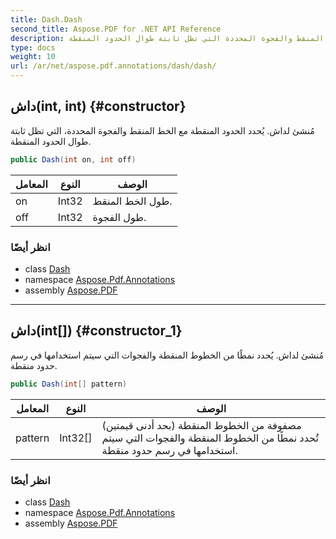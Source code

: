```yaml
---
title: Dash.Dash
second_title: Aspose.PDF for .NET API Reference
description: مُنشئ داش. مُنشئ لداش. يُحدد الحدود المنقطة مع الخط المنقط والفجوة المحددة التي تظل ثابتة طوال الحدود المنقطة
type: docs
weight: 10
url: /ar/net/aspose.pdf.annotations/dash/dash/
---
```

## داش(int, int) {#constructor}

مُنشئ لداش. يُحدد الحدود المنقطة مع الخط المنقط والفجوة المحددة، التي تظل ثابتة طوال الحدود المنقطة.

```csharp
public Dash(int on, int off)
```

| المعامل | النوع | الوصف |
| --- | --- | --- |
| on | Int32 | طول الخط المنقط. |
| off | Int32 | طول الفجوة. |

### انظر أيضًا

* class [Dash](../)
* namespace [Aspose.Pdf.Annotations](../../../aspose.pdf.annotations/)
* assembly [Aspose.PDF](../../../)

---

## داش(int[]) {#constructor_1}

مُنشئ لداش. يُحدد نمطًا من الخطوط المنقطة والفجوات التي سيتم استخدامها في رسم حدود منقطة.

```csharp
public Dash(int[] pattern)
```

| المعامل | النوع | الوصف |
| --- | --- | --- |
| pattern | Int32[] | مصفوفة من الخطوط المنقطة (بحد أدنى قيمتين) تُحدد نمطًا من الخطوط المنقطة والفجوات التي سيتم استخدامها في رسم حدود منقطة. |

### انظر أيضًا

* class [Dash](../)
* namespace [Aspose.Pdf.Annotations](../../../aspose.pdf.annotations/)
* assembly [Aspose.PDF](../../../)